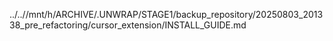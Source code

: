 ../..//mnt/h/ARCHIVE/.UNWRAP/STAGE1/backup_repository/20250803_201338_pre_refactoring/cursor_extension/INSTALL_GUIDE.md